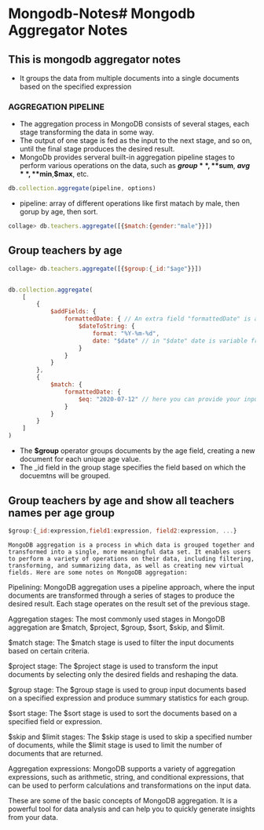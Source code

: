 # Mongodb-Notes# Mongodb Aggregator Notes
## This is mongodb aggregator notes

- It groups the data from multiple documents into a single documents based on the specified expression

### AGGREGATION PIPELINE

- The aggregation process in MongoDB consists of several stages, each stage transforming the data in some way.
- The output of one stage is fed as the input to the next stage, and so on, until the final stage produces the desired result.
- MongoDb provides serveral built-in aggregation pipeline stages to perform various operations on the data, such as **$group**, **$sum**, **$avg**,**$min**,**$max**, etc.


```javascript
db.collection.aggregate(pipeline, options)
```

- pipeline: array of different operations like first matach by male, then gorup by age, 
   then sort.

```javascript
collage> db.teachers.aggregate([{$match:{gender:"male"}}])
```
## Group teachers by age
```javascript
collage> db.teachers.aggregate([{$group:{_id:"$age"}}])
```

```javascript

db.collection.aggregate(
    [
        {
            $addFields: {
                formattedDate: { // An extra field "formattedDate" is added in each document which can be compared later through pipeline using $match
                    $dateToString: {
                        format: "%Y-%m-%d",
                        date: "$date" // in "$date" date is variable from db
                    }
                }
            }
        },
        {
            $match: {
                formattedDate: {
                    $eq: "2020-07-12" // here you can provide your input date yyyy-mm-dd
                }
            }
        }
    ]
)

```


- The **$group** operator groups documents by the age field, creating a new document for each unique age value.
- The _id field in the group stage specifies the field based on which the docuemtns will be grouped.

## Group teachers by age and show all teachers names per age group
```javascript
$group:{_id:expression,field1:expression, field2:expression, ...}
```

    MongoDB aggregation is a process in which data is grouped together and transformed into a single, more meaningful data set. It enables users to perform a variety of operations on their data, including filtering, transforming, and summarizing data, as well as creating new virtual fields. Here are some notes on MongoDB aggregation:

Pipelining: MongoDB aggregation uses a pipeline approach, where the input documents are transformed through a series of stages to produce the desired result. Each stage operates on the result set of the previous stage.

Aggregation stages: The most commonly used stages in MongoDB aggregation are $match, $project, $group, $sort, $skip, and $limit.

$match stage: The $match stage is used to filter the input documents based on certain criteria.

$project stage: The $project stage is used to transform the input documents by selecting only the desired fields and reshaping the data.

$group stage: The $group stage is used to group input documents based on a specified expression and produce summary statistics for each group.

$sort stage: The $sort stage is used to sort the documents based on a specified field or expression.

$skip and $limit stages: The $skip stage is used to skip a specified number of documents, while the $limit stage is used to limit the number of documents that are returned.

Aggregation expressions: MongoDB supports a variety of aggregation expressions, such as arithmetic, string, and conditional expressions, that can be used to perform calculations and transformations on the input data.

These are some of the basic concepts of MongoDB aggregation. It is a powerful tool for data analysis and can help you to quickly generate insights from your data.

